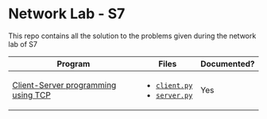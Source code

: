 # Network Lab - S7

This repo contains all the solution to the problems given during the network lab of S7

| Program                                       | Files                                                                                   | Documented? |
| --------------------------------------------- | --------------------------------------------------------------------------------------- | ----------- |
| [Client-Server programming using TCP](./TCP/) | <ul><li>[`client.py`](./TCP/client.py)</li><li>[`server.py`](./TCP/server.py)</li></ul> | Yes         |

